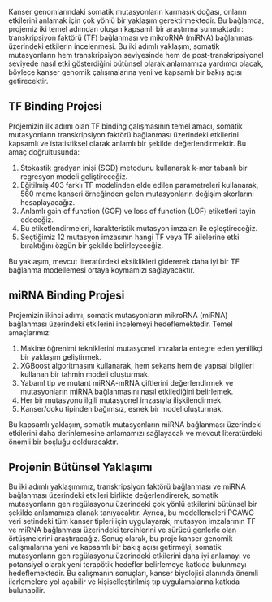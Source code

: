 Kanser genomlarındaki somatik mutasyonların karmaşık doğası, onların etkilerini anlamak için çok yönlü bir yaklaşım gerektirmektedir. Bu bağlamda, projemiz iki temel adımdan oluşan kapsamlı bir araştırma sunmaktadır: transkripsiyon faktörü (TF) bağlanması ve mikroRNA (miRNA) bağlanması üzerindeki etkilerin incelenmesi. Bu iki adımlı yaklaşım, somatik mutasyonların hem transkripsiyon seviyesinde hem de post-transkripsiyonel seviyede nasıl etki gösterdiğini bütünsel olarak anlamamıza yardımcı olacak, böylece kanser genomik çalışmalarına yeni ve kapsamlı bir bakış açısı getirecektir.

## TF Binding Projesi

Projemizin ilk adımı olan TF binding çalışmasının temel amacı, somatik mutasyonların transkripsiyon faktörü bağlanması üzerindeki etkilerini kapsamlı ve istatistiksel olarak anlamlı bir şekilde değerlendirmektir. Bu amaç doğrultusunda:

1. Stokastik gradyan inişi (SGD) metodunu kullanarak k-mer tabanlı bir regresyon modeli geliştireceğiz.
2. Eğitilmiş 403 farklı TF modelinden elde edilen parametreleri kullanarak, 560 meme kanseri örneğinden gelen mutasyonların değişim skorlarını hesaplayacağız.
3. Anlamlı gain of function (GOF) ve loss of function (LOF) etiketleri tayin edeceğiz.
4. Bu etiketlendirmeleri, karakteristik mutasyon imzaları ile eşleştireceğiz.
5. Seçtiğimiz 12 mutasyon imzasının hangi TF veya TF ailelerine etki bıraktığını özgün bir şekilde belirleyeceğiz.

Bu yaklaşım, mevcut literatürdeki eksiklikleri gidererek daha iyi bir TF bağlanma modellemesi ortaya koymamızı sağlayacaktır.

## miRNA Binding Projesi

Projemizin ikinci adımı, somatik mutasyonların mikroRNA (miRNA) bağlanması üzerindeki etkilerini incelemeyi hedeflemektedir. Temel amaçlarımız:

1. Makine öğrenimi tekniklerini mutasyonel imzalarla entegre eden yenilikçi bir yaklaşım geliştirmek.
2. XGBoost algoritmasını kullanarak, hem sekans hem de yapısal bilgileri kullanan bir tahmin modeli oluşturmak.
3. Yabanıl tip ve mutant miRNA-mRNA çiftlerini değerlendirmek ve mutasyonların miRNA bağlanmasını nasıl etkilediğini belirlemek.
4. Her bir mutasyonu ilgili mutasyonel imzasıyla ilişkilendirmek.
5. Kanser/doku tipinden bağımsız, esnek bir model oluşturmak.

Bu kapsamlı yaklaşım, somatik mutasyonların miRNA bağlanması üzerindeki etkilerini daha derinlemesine anlamamızı sağlayacak ve mevcut literatürdeki önemli bir boşluğu dolduracaktır.

## Projenin Bütünsel Yaklaşımı

Bu iki adımlı yaklaşımımız, transkripsiyon faktörü bağlanması ve miRNA bağlanması üzerindeki etkileri birlikte değerlendirerek, somatik mutasyonların gen regülasyonu üzerindeki çok yönlü etkilerini bütünsel bir şekilde anlamamıza olanak tanıyacaktır. Ayrıca, bu modellemeleri PCAWG veri setindeki tüm kanser tipleri için uygulayarak, mutasyon imzalarının TF ve miRNA bağlanması üzerindeki tercihlerini ve sürücü genlerle olan örtüşmelerini araştıracağız. Sonuç olarak, bu proje kanser genomik çalışmalarına yeni ve kapsamlı bir bakış açısı getirmeyi, somatik mutasyonların gen regülasyonu üzerindeki etkilerini daha iyi anlamayı ve potansiyel olarak yeni terapötik hedefler belirlemeye katkıda bulunmayı hedeflemektedir. Bu çalışmanın sonuçları, kanser biyolojisi alanında önemli ilerlemelere yol açabilir ve kişiselleştirilmiş tıp uygulamalarına katkıda bulunabilir.